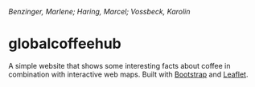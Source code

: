 *Benzinger, Marlene; Haring, Marcel; Vossbeck, Karolin*

# globalcoffeehub
A simple website that shows some interesting facts about coffee in combination with interactive web maps. Built with [Bootstrap](https://getbootstrap.com/) and [Leaflet](https://leafletjs.com/).

